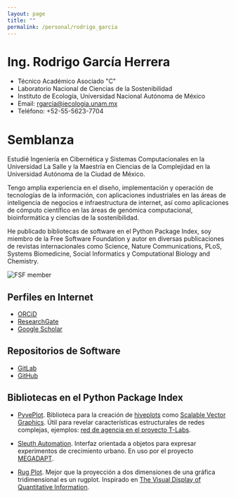 ```yaml
---
layout: page
title: ""
permalink: /personal/rodrigo_garcia
---
```


# Ing. Rodrigo García Herrera

- Técnico Académico Asociado "C"
- Laboratorio Nacional de Ciencias de la Sostenibilidad
- Instituto de Ecología, Universidad Nacional Autónoma de México
- Email: <rgarcia@iecologia.unam.mx>
- Teléfono: +52-55-5623-7704

# Semblanza

Estudié Ingeniería en Cibernética y Sistemas Computacionales en la Universidad La Salle y
la Maestría en Ciencias de la Complejidad en la Universidad Autónoma de la Ciudad de México.

Tengo amplia experiencia en el diseño, implementación y operación de
tecnologías de la información, con aplicaciones industriales en las
áreas de inteligencia de negocios e infraestructura de internet, así
como aplicaciones de cómputo científico en las áreas de genómica
computacional, bioinformática y ciencias de la sostenibilidad.

He publicado bibliotecas de software en el Python Package Index, soy
miembro de la Free Software Foundation y autor en diversas
publicaciones de revistas internacionales como Science, Nature
Communications, PLoS, Systems Biomedicine, Social Informatics y
Computational Biology and Chemistry.

![FSF member](https://static.fsf.org/nosvn/associate/crm/6274.png)

## Perfiles en Internet
- [ORCiD](http://orcid.org/0000-0002-7972-5746)
- [ResearchGate](https://www.researchgate.net/profile/Rodrigo_Garcia-Herrera)
- [Google Scholar](https://scholar.google.com.mx/citations?user=aLFvcZQAAAAJ)

## Repositorios de Software
- [GitLab](https://gitlab.com/rgarcia-herrera)
- [GitHub](https://github.com/rgarcia-herrera)

## Bibliotecas en el Python Package Index

 - [PyvePlot](https://pypi.org/project/pyveplot/). Biblioteca para la creación de [hiveplots](http://hiveplot.com/) como [Scalable Vector Graphics](https://www.w3.org/Graphics/SVG/). Útil para revelar características estructurales de redes complejas, ejemplos: [red de agencia en el proyecto T-Labs](https://github.com/sostenibilidad-unam/tlabs/tree/master/hiveplot).

 - [Sleuth Automation](https://pypi.org/project/sleuth-automation/). Interfaz orientada a objetos para expresar experimentos de crecimiento urbano. En uso por el proyecto [MEGADAPT](http://megadapt.weebly.com/).

 - [Rug Plot](https://pypi.org/project/rugplot/). Mejor que la proyección a dos dimensiones de una gráfica tridimensional es un rugplot. Inspirado en [The Visual Display of Quantitative Information](https://www.edwardtufte.com/tufte/books_vdqi).
